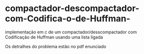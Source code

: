 # compactador-descompactador-com-Codifica-o-de-Huffman-
implementação em c de um compactador/desscompactador com Codificação de Huffman usando uma lista ligada

Os detralhes do problema estão no pdf enunciado

